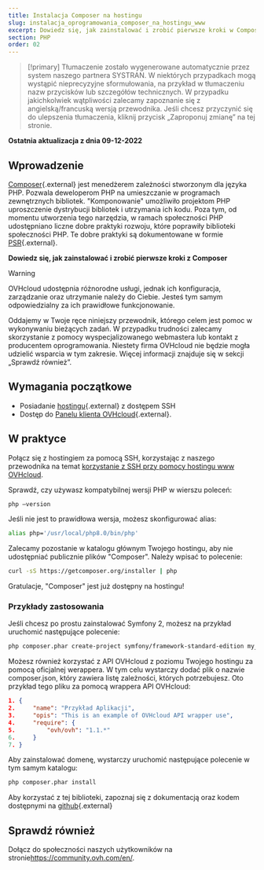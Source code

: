 ```yaml
---
title: Instalacja Composer na hostingu
slug: instalacja_oprogramowania_composer_na_hostingu_www
excerpt: Dowiedz się, jak zainstalować i zrobić pierwsze kroki w Composer.
section: PHP
order: 02
---
```


> [!primary]
> Tłumaczenie zostało wygenerowane automatycznie przez system naszego partnera SYSTRAN. W niektórych przypadkach mogą wystąpić nieprecyzyjne sformułowania, na przykład w tłumaczeniu nazw przycisków lub szczegółów technicznych. W przypadku jakichkolwiek wątpliwości zalecamy zapoznanie się z angielską/francuską wersją przewodnika. Jeśli chcesz przyczynić się do ulepszenia tłumaczenia, kliknij przycisk „Zaproponuj zmianę” na tej stronie.
> 

**Ostatnia aktualizacja z dnia 09-12-2022**

## Wprowadzenie 

[Composer](https://getcomposer.org/){.external} jest menedżerem zależności stworzonym dla języka PHP. Pozwala deweloperom PHP na umieszczanie w programach zewnętrznych bibliotek. "Komponowanie" umożliwiło projektom PHP uproszczenie dystrybucji bibliotek i utrzymania ich kodu. Poza tym, od momentu utworzenia tego narzędzia, w ramach społeczności PHP udostępniano liczne dobre praktyki rozwoju, które poprawiły biblioteki społeczności PHP. Te dobre praktyki są dokumentowane w formie [PSR](http://www.php-fig.org/){.external}.

**Dowiedz się, jak zainstalować i zrobić pierwsze kroki z Composer**

> [!warning]
>
> OVHcloud udostępnia różnorodne usługi, jednak ich konfiguracja, zarządzanie oraz utrzymanie należy do Ciebie.  Jesteś tym samym odpowiedzialny za ich prawidłowe funkcjonowanie.
> 
> Oddajemy w Twoje ręce niniejszy przewodnik, którego celem jest pomoc w wykonywaniu bieżących zadań. W przypadku trudności zalecamy skorzystanie z pomocy wyspecjalizowanego webmastera lub kontakt z producentem oprogramowania. Niestety firma OVHcloud nie będzie mogła udzielić wsparcia w tym zakresie. Więcej informacji znajduje się w sekcji „Sprawdź również”.
> 

## Wymagania początkowe

- Posiadanie [hostingu](https://www.ovhcloud.com/pl/web-hosting/){.external} z dostępem SSH
- Dostęp do [Panelu klienta OVHcloud](https://www.ovh.com/auth/?action=gotomanager&from=https://www.ovh.pl/&ovhSubsidiary=pl){.external}.


## W praktyce

Połącz się z hostingiem za pomocą SSH, korzystając z naszego przewodnika na temat [korzystanie z SSH przy pomocy hostingu www OVHcloud](https://docs.ovh.com/pl/hosting/hosting_www_ssh_na_hostingu/).

Sprawdź, czy używasz kompatybilnej wersji PHP w wierszu poleceń:


```bash
php —version
```

Jeśli nie jest to prawidłowa wersja, możesz skonfigurować alias:


```bash
alias php='/usr/local/php8.0/bin/php'
```

Zalecamy pozostanie w katalogu głównym Twojego hostingu, aby nie udostępniać publicznie plików "Composer". Należy wpisać to polecenie:


```bash
curl -sS https://getcomposer.org/installer | php
```

Gratulacje, "Composer" jest już dostępny na hostingu!


### Przykłady zastosowania

Jeśli chcesz po prostu zainstalować Symfony 2, możesz na przykład uruchomić następujące polecenie:


```bash
php composer.phar create-project symfony/framework-standard-edition my_project_name "2.7.*"
```

Możesz również korzystać z API OVHcloud z poziomu Twojego hostingu za pomocą oficjalnej werappera. W tym celu wystarczy dodać plik o nazwie composer.json, który zawiera listę zależności, których potrzebujesz. Oto przykład tego pliku za pomocą wrappera API OVHcloud:


```json
1. {
2.     "name": "Przykład Aplikacji",
3.     "opis": "This is an example of OVHcloud API wrapper use",
4.     "require": {
5.         "ovh/ovh": "1.1.*"
6.     }
7. }
```

Aby zainstalować domenę, wystarczy uruchomić następujące polecenie w tym samym katalogu:


```bash
php composer.phar install
```

Aby korzystać z tej biblioteki, zapoznaj się z dokumentacją oraz kodem dostępnymi na [github](https://github.com/ovh/php-ovh){.external}


## Sprawdź również

Dołącz do społeczności naszych użytkowników na stronie<https://community.ovh.com/en/>.
